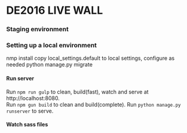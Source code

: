 # DE2016 LIVE WALL #


### Staging environment ###


### Setting up a local environment ###

nmp install
copy local_settings.default to local settings, configure as needed
python manage.py migrate


#### Run server ####

Run `npm run gulp` to clean, build(fast), watch and serve at http://localhost:8080.  
Run `npm gun build` to clean and build(complete).
Run `python manage.py runserver` to serve.

#### Watch sass files ####

